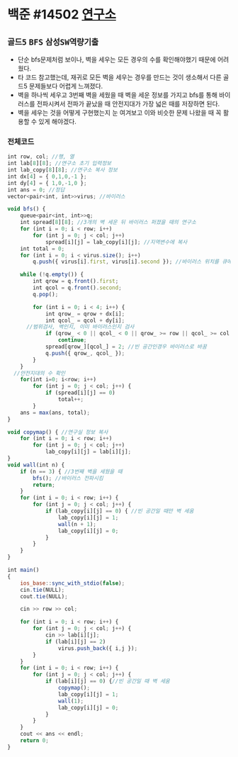 # 백준 #14502 [연구소](https://www.acmicpc.net/problem/14502)
`골드5` `BFS` `삼성SW역량기출`
---
- 단순 bfs문제처럼 보이나, 벽을 세우는 모든 경우의 수를 확인해야했기 때문에 어려웠다.
- 타 코드 참고했는데, 재귀로 모든 벽을 세우는 경우를 만드는 것이 생소해서 다른 골드5 문제들보다 어렵게 느껴졌다.
- 벽을 하나씩 세우고 3번째 벽을 세웠을 때 벽을 세운 정보를 가지고 bfs를 통해 바이러스를 전파시켜서 전파가 끝났을 때 안전지대가 가장 넓은 때를 저장하면 된다.
- 벽을 세우는 것을 어떻게 구현했는지 눈 여겨보고 이와 비슷한 문제 나왔을 때 꼭 활용할 수 있게 해야겠다.

### 전체코드
```jsx
int row, col; //행, 열
int lab[8][8]; //연구소 초기 입력정보
int lab_copy[8][8]; //연구소 복사 정보
int dx[4] = { 0,1,0,-1 };
int dy[4] = { 1,0,-1,0 };
int ans = 0; //정답
vector<pair<int, int>>virus; //바이러스 

void bfs() {
	queue<pair<int, int>>q;
	int spread[8][8]; //3개의 벽 세운 뒤 바이러스 퍼졌을 때의 연구소
	for (int i = 0; i < row; i++)
		for (int j = 0; j < col; j++)
			spread[i][j] = lab_copy[i][j]; //지역변수에 복사
	int total = 0;
	for (int i = 0; i < virus.size(); i++)
		q.push({ virus[i].first, virus[i].second }); //바이러스 위치를 큐에 담음

	while (!q.empty()) {
		int qrow = q.front().first;
		int qcol = q.front().second;
		q.pop();

		for (int i = 0; i < 4; i++) {
			int qrow_ = qrow + dx[i];
			int qcol_ = qcol + dy[i];
      //범위검사, 벽인지, 이미 바이러스인지 검사
			if (qrow_ < 0 || qcol_ < 0 || qrow_ >= row || qcol_ >= col || spread[qrow_][qcol_] == 2 || spread[qrow_][qcol_] == 1)
				continue;
			spread[qrow_][qcol_] = 2; //빈 공간인경우 바이러스로 바꿈
			q.push({ qrow_, qcol_ });
		}
	}
  //안전지대의 수 확인
	for(int i=0; i<row; i++)
		for (int j = 0; j < col; j++) {
			if (spread[i][j] == 0)
				total++;
		}
	ans = max(ans, total);
}

void copymap() { //연구실 정보 복사
	for (int i = 0; i < row; i++)
		for (int j = 0; j < col; j++)
			lab_copy[i][j] = lab[i][j];
}
void wall(int n) {
	if (n == 3) { //3번째 벽을 세웠을 때
		bfs(); //바이러스 전파시킴
		return;
	}
	for (int i = 0; i < row; i++) {
		for (int j = 0; j < col; j++) {
			if (lab_copy[i][j] == 0) { //빈 공간일 때만 벽 세움
				lab_copy[i][j] = 1;
				wall(n + 1);
				lab_copy[i][j] = 0;
			}
		}
	}
}

int main()
{
	ios_base::sync_with_stdio(false);
	cin.tie(NULL);
	cout.tie(NULL);

	cin >> row >> col;

	for (int i = 0; i < row; i++) {
		for (int j = 0; j < col; j++) {
			cin >> lab[i][j];
			if (lab[i][j] == 2)
				virus.push_back({ i,j });
		}
	}
	for (int i = 0; i < row; i++) {
		for (int j = 0; j < col; j++) {
			if (lab[i][j] == 0) {//빈 공간일 때 벽 세움
				copymap();
				lab_copy[i][j] = 1;
				wall(1);
				lab_copy[i][j] = 0;
			}
		}
	}
	cout << ans << endl;
	return 0;
}
```
